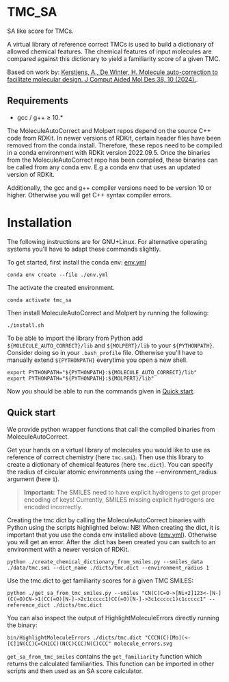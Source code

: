 # TMC_SA

SA like score for TMCs.

A virtual library of reference correct TMCs is used to build a dictionary of allowed chemical features. The chemical features of input molecules are compared against this dictionary to yield a familiarity score of a given TMC.

Based on work by:
[Kerstjens, A., De Winter, H. Molecule auto-correction to facilitate molecular design. J Comput Aided Mol Des 38, 10 (2024).](https://doi.org/10.1007/s10822-024-00549-1).

## Requirements

- gcc / g++ $\geq$ 10.*

The MoleculeAutoCorrect and Molpert repos depend on the source C++ code from RDKit. In newer versions of RDKit, certain header files have been removed from the conda install.
Therefore, these repos need to be compiled in a conda environment with RDKit version 2022.09.5.
Once the binaries from the MoleculeAutoCorrect repo has been compiled, these binaries can be called from any conda env. E.g a conda env that uses an updated version of RDKit.

Additionally, the gcc and g++ compiler versions need to be version 10 or higher. Otherwise you will get C++ syntax compiler errors.

# Installation

The following instructions are for GNU+Linux. For alternative operating systems you'll have to adapt these commands slightly.

To get started, first install the conda env: [env.yml](env.yml)

```shell
conda env create --file ./env.yml
```
The activate the created environment.

```shell
conda activate tmc_sa
```

Then install MoleculeAutoCorrect and Molpert by running the following:

```shell
./install.sh
```

To be able to import the library from Python add `${MOLECULE_AUTO_CORRECT}/lib` and `${MOLPERT}/lib` to your `${PYTHONPATH}`. Consider doing so in your `.bash_profile` file. Otherwise you'll have to manually extend `${PYTHONPATH}` everytime you open a new shell.

```shell
export PYTHONPATH="${PYTHONPATH}:${MOLECULE_AUTO_CORRECT}/lib"
export PYTHONPATH="${PYTHONPATH}:${MOLPERT}/lib"
```

Now you should be able to run the commands given in [Quick start](#quick-start).

## Quick start

We provide python wrapper functions that call the compiled binaries from MoleculeAutoCorrect.

Get your hands on a virtual library of molecules you would like to use as reference of correct chemistry (here `tmc.smi`). Then use this library to create a dictionary of chemical features (here `tmc.dict`). You can specify the radius of circular atomic environments using the --environment_radius argument (here `1`).

> **Important:** The SMILES need to have explicit hydrogens to get proper encoding of keys! Currently, SMILES missing explicit hydrogens are encoded
> incorrectly.

Creating the tmc.dict by calling the MoleculeAutoCorrect binaries with Python using the scripts highlighted below:
NB! When creating the dict, it is important that you use the conda env installed above ([env.yml](env.yml)). Otherwise you will get an error. After the .dict has been created you can switch to an environment with a newer version of RDKit.

```shell
python ./create_chemical_dictionary_from_smiles.py --smiles_data ./data/tmc.smi --dict_name ./dicts/tmc.dict --environment_radius 1
```

Use the tmc.dict to get familiarity scores for a given TMC SMILES:

```shell
python ./get_sa_from_tmc_smiles.py --smiles "CN(C)C=O->[Ni+2]123<-[N-](C(=O)CN->1(CC(=O)[N-]->2c1ccccc1)CC(=O)[N-]->3c1ccccc1)c1ccccc1" --reference_dict ./dicts/tmc.dict
```

You can also inspect the output of HighlightMoleculeErrors directly running the binary:

```shell
bin/HighlightMoleculeErrors ./dicts/tmc.dict "CCCN(C)[Mo](<-[C]1N(CC)C=CN1CC)(N(C)CCC)N(C)CCC" molecule_errors.svg
```

`get_sa_from_tmc_smiles` contains the `get_familiarity` function which returns the calculated familiarities. This function can be imported in other scripts and then used
as an SA score calculator.
